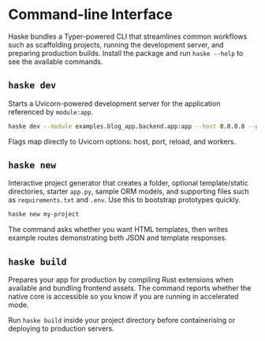 # Command-line Interface

Haske bundles a Typer-powered CLI that streamlines common workflows such as scaffolding projects, running the development server, and preparing production builds. Install the package and run `haske --help` to see the available commands.

## `haske dev`

Starts a Uvicorn-powered development server for the application referenced by `module:app`.

```bash
haske dev --module examples.blog_app.backend.app:app --host 0.0.0.0 --port 8000
```

Flags map directly to Uvicorn options: host, port, reload, and workers.

## `haske new`

Interactive project generator that creates a folder, optional template/static directories, starter `app.py`, sample ORM models, and supporting files such as `requirements.txt` and `.env`. Use this to bootstrap prototypes quickly.

```bash
haske new my-project
```

The command asks whether you want HTML templates, then writes example routes demonstrating both JSON and template responses.

## `haske build`

Prepares your app for production by compiling Rust extensions when available and bundling frontend assets. The command reports whether the native core is accessible so you know if you are running in accelerated mode.

Run `haske build` inside your project directory before containerising or deploying to production servers.
